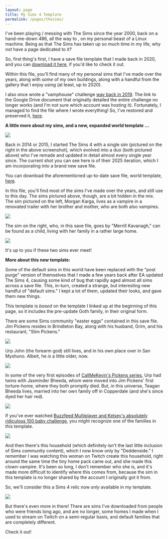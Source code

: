 ```yaml
---
layout: page
title: My Sims 4 Template
permalink: /pages/thesims/
---
```


I've been playing / messing with The Sims since the year 2000, back on a hand-me-down 486, all the way to <script>document.write(new Date().getFullYear())</script>, on my personal beast of a Linux machine. Being as that The Sims has taken up so much time in my life, why *not* have a page dedicated to it?

So, first thing's first, I have a save file template that I made back in 2020, and you can <a href="/files/save_file.zip" target="_blank">download it here</a>, if you'd like to check it out.

Within this file, you'll find many of my personal sims that I've made over the years, along with *some* of my own buildings, along with a handful from the gallery that I enjoy using (at least, up to 2020).

I also once wrote a "vamphouse" challenge <a href="/gaming/2019/07/28/thesims4-vamphouse-challenge.html">way back in 2019</a>. The link to the Google Drive document that originally detailed the entire challenge no longer works (and I'm not sure which account was hosting it). Fortunately, I managed to find the file where I wrote everything! So, I've restored and preserved it, <a href="/sims4/vamphouse/">here</a>.

<b>A little more about my sims, and a new, expanded world template ...</b>

<img src="/img/thesims/Screenshot from 2025-01-28 13-22-15.png">

Back in 2014 or 2015, I started The Sims 4 with a single sim (pictured on the right in the above screenshot), which evolved into a duo (both pictured above) who I've remade and updated in detail almost every single year since. The current shot you can see here is of their 2025 iteration, which I am incorporating into a brand new save file.

You can download the aforementioned up-to-date save file, world template, <a href="/files/sims_template_2025.zip" target="_blank">here</a>.

In this file, you'll find most of the sims I've made over the years, and still use to this day. The sims pictured above, though, are a bit hidden in the mix. The sim pictured on the left, Morgan Karga, lives as a vampire in a renovated trailer with her brother and mother, who are both also vampires. 

<img src="/img/thesims/Screenshot from 2025-01-28 16-31-27.png">

The sim on the right, who, in this save file, goes by "Merrill Kavanagh," can be found as a child, living with her family in a rather large home.

<img src="/img/thesims/Screenshot from 2025-01-28 16-28-36.png">

It's up to you if these two sims ever meet!

<b>More about this new template:</b> 

Some of the default sims in this world have been replaced with the "post purge" version of themselves that I made a few years back after EA updated The Sims 4, causing some kind of bug that rapidly aged almost all sims across a save file. This, in-turn, created a strange, but interesting new handful of "default sims." I kept a lot of them, updated their looks, and gave them new things.

This template is *based* on the template I linked up at the beginning of this page, so it includes the pre-update Goth family, in their original form.

There are some Sims community "easter eggs" contained in this save file. Jim Pickens resides in Brindleton Bay, along with his husband, Grim, and his restaurant, "Slim Pickens." 

<img src="/img/thesims/Screenshot from 2025-01-28 17-19-36.png">

Urp John (the forearm god) still lives, and in his own place over in San Myshuno. Albeit, he *is* a little older, now.

<img src="/img/thesims/Screenshot from 2025-01-28 17-21-39.png">

In some of the very first episodes of <a href="https://www.youtube.com/results?search_query=callmekevin%20sims%204" target="_blank">CallMeKevin's Pickens series</a>, Urp had twins with Jasminder Bheeda, whom were moved into Jim Pickens' first torture-home, where they both promptly died. But, in this universe, Teagan Bheeda lives, married into her own family off in Copperdale (and she's since dyed her hair red).

<img src="/img/thesims/Screenshot from 2025-01-28 17-26-26.png">

If you've ever watched <a href="https://youtu.be/2svi_xw_Q7I?si=i6Kuh0m6sDT7j4Im" target="_blank">Buzzfeed Multiplayer and Kelsey's absolutely ridiculous 100 baby challenge</a>, you might recognize one of the families in this template.

<img src="/img/thesims/Screenshot from 2025-01-28 17-55-41.png">

And then there's this household (which definitely isn't the last little inclusion of Sims community content), which I now know only by "Deddenside." I remember I was watching this woman on Twitch create this household, right around the same time the tiny home pack came out, and she made this clown-vampire. It's been so long, I don't remember who she is, and it's made more difficult to identify where this comes from, because the sim in this template is no longer shared by the account I originally got it from.

So, we'll consider this a Sims 4 relic now *only* available in my template.

<img src="/img/thesims/Screenshot from 2025-01-28 18-01-47.png">

But there's even more in there! There are sims I've downloaded from people who were friends long ago, and are no longer, some homes I made when I used to stream on Twitch on a semi-regular basis, and default families that are completely different.

Check it out!